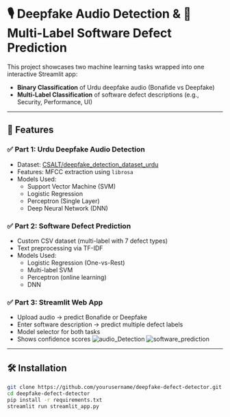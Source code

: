 # 🎙️ Deepfake Audio Detection & 🐞 Multi-Label Software Defect Prediction

This project showcases two machine learning tasks wrapped into one interactive Streamlit app:
- **Binary Classification** of Urdu deepfake audio (Bonafide vs Deepfake)
- **Multi-Label Classification** of software defect descriptions (e.g., Security, Performance, UI)

---

## 🚀 Features

### ✅ Part 1: Urdu Deepfake Audio Detection
- Dataset: [CSALT/deepfake_detection_dataset_urdu](https://huggingface.co/datasets/CSALT/deepfake_detection_dataset_urdu)
- Features: MFCC extraction using `librosa`
- Models Used:
  - Support Vector Machine (SVM)
  - Logistic Regression
  - Perceptron (Single Layer)
  - Deep Neural Network (DNN)

### ✅ Part 2: Software Defect Prediction
- Custom CSV dataset (multi-label with 7 defect types)
- Text preprocessing via TF-IDF
- Models Used:
  - Logistic Regression (One-vs-Rest)
  - Multi-label SVM
  - Perceptron (online learning)
  - DNN

### ✅ Part 3: Streamlit Web App
- Upload audio → predict Bonafide or Deepfake
- Enter software description → predict multiple defect labels
- Model selector for both tasks
- Shows confidence scores
![audio_Detection ](https://github.com/user-attachments/assets/708deb55-1b71-4c48-97f8-b3204e42a124)
![software_prediction](https://github.com/user-attachments/assets/39dc9aa3-2571-402f-b4ff-03973d2d2734)


---


## 🛠️ Installation

```bash
git clone https://github.com/yourusername/deepfake-defect-detector.git
cd deepfake-defect-detector
pip install -r requirements.txt
streamlit run streamlit_app.py



